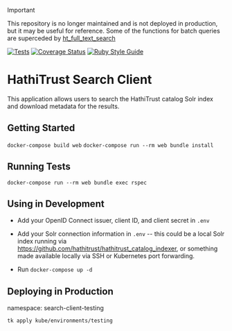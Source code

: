 > [!IMPORTANT]
> This repository is no longer maintained and is not deployed in production, but it may be useful for reference. Some of the functions for batch queries are superceded by [ht_full_text_search](https://github.com/hathitrust/ht_full_text_search)
 
[![Tests](https://github.com/hathitrust/search-client/actions/workflows/tests.yml/badge.svg)](https://github.com/hathitrust/search-client/actions/workflows/tests.yml)
[![Coverage Status](https://coveralls.io/repos/github/hathitrust/search-client/badge.svg?branch=main)](https://coveralls.io/github/hathitrust/search-client?branch=main)
[![Ruby Style Guide](https://img.shields.io/badge/code_style-standard-brightgreen.svg)](https://github.com/testdouble/standard)

# HathiTrust Search Client

This application allows users to search the HathiTrust catalog Solr index and
download metadata for the results.

## Getting Started

`docker-compose build web`
`docker-compose run --rm web bundle install`

## Running Tests

`docker-compose run --rm web bundle exec rspec`

## Using in Development

* Add your OpenID Connect issuer, client ID, and client secret in `.env`

* Add your Solr connection information in `.env` -- this could be a local Solr
  index running via https://github.com/hathitrust/hathitrust_catalog_indexer,
or something made available locally via SSH or Kubernetes port forwarding.

* Run `docker-compose up -d`

## Deploying in Production

namespace: search-client-testing

`tk apply kube/environments/testing`
